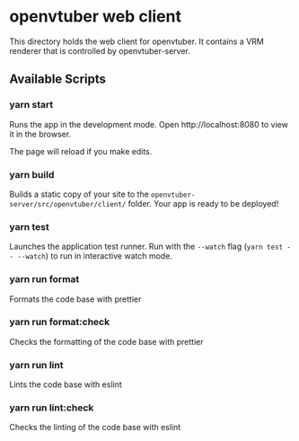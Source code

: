 # openvtuber web client

This directory holds the web client for openvtuber.
It contains a VRM renderer that is controlled by openvtuber-server.


## Available Scripts

### yarn start

Runs the app in the development mode.
Open http://localhost:8080 to view it in the browser.

The page will reload if you make edits.

### yarn build

Builds a static copy of your site to the `openvtuber-server/src/openvtuber/client/` folder.
Your app is ready to be deployed!

### yarn test

Launches the application test runner.
Run with the `--watch` flag (`yarn test -- --watch`) to run in interactive watch mode.

### yarn run format

Formats the code base with prettier

### yarn run format:check

Checks the formatting of the code base with prettier

### yarn run lint

Lints the code base with eslint

### yarn run lint:check

Checks the linting of the code base with eslint
